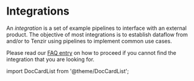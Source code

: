 # Integrations

An *integration* is a set of example pipelines to interface with an external
product. The objective of most integrations is to establish dataflow from and/or
to Tenzir using pipelines to implement common use cases.

Please read our [FAQ entry](faqs.md#do-you-have-an-integration-for-x) on how to
proceed if you cannot find the integration that you are looking for.

import DocCardList from '@theme/DocCardList';

<DocCardList />
